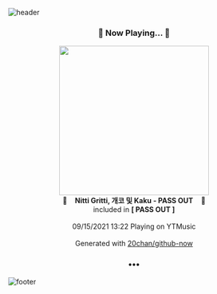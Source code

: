 ![header](https://capsule-render.vercel.app/api?type=wave&height=170&section=header&text=Hi.%20I'm%20SHIFT&fontColor=090707&fontAlignX=45&fontAlignY=65&fontSize=100)

<h3 align="center">🎵 Now Playing... 🎵</h3>
<p align="center">
  <a href="https://music.youtube.com/watch?v=j_Nd6ABv3jU">
    <img width="300" src="https://lh3.googleusercontent.com/laOM1YdHSrWJgGdxt9rC1jBUboKr8t_npO-IaMHJfy5PWRs-WfAYHu7V2qm_IMR0DhKhvExWdfVjp-5z6Q">
  </a>
  <br>
  🎵&nbsp&nbsp&nbsp <b>Nitti Gritti, 개코 및 Kaku - PASS OUT</b> &nbsp&nbsp&nbsp🎵
  <br>
  included in <b>[ PASS OUT ]</b>
  
  <br />
  <br />
  09/15/2021 13:22 Playing on YTMusic
  <br />
  <br />
  Generated with <a href="https://github.com/20chan/github-now">20chan/github-now</a>
</p>

<h3 align="center">•••</h3>

![footer](https://capsule-render.vercel.app/api?type=wave&height=150&section=footer)
